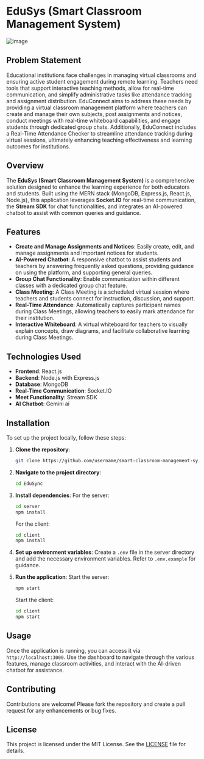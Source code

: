 
# EduSys (Smart Classroom Management System)

![image](https://github.com/user-attachments/assets/cda79992-a8c8-493f-a3dd-d664d162fe33)

## Problem Statement
Educational institutions face challenges in managing virtual classrooms and ensuring active student engagement during remote learning. Teachers need tools that support interactive teaching methods, allow for real-time communication, and simplify administrative tasks like attendance tracking and assignment distribution. EduConnect aims to address these needs by providing a virtual classroom management platform where teachers can create and manage their own subjects, post assignments and notices, conduct meetings with real-time whiteboard capabilities, and engage students through dedicated group chats. Additionally, EduConnect includes a Real-Time Attendance Checker to streamline attendance tracking during virtual sessions, ultimately enhancing teaching effectiveness and learning outcomes for institutions.

## Overview
The **EduSys (Smart Classroom Management System)** is a comprehensive solution designed to enhance the learning experience for both educators and students. Built using the MERN stack (MongoDB, Express.js, React.js, Node.js), this application leverages **Socket.IO** for real-time communication, the **Stream SDK** for chat functionalities, and integrates an AI-powered chatbot to assist with common queries and guidance.

## Features
- **Create and Manage Assignments and Notices**: Easily create, edit, and manage assignments and important notices for students.
- **AI-Powered Chatbot**: A responsive chatbot to assist students and teachers by answering frequently asked questions, providing guidance on using the platform, and supporting general queries.
- **Group Chat Functionality**: Enable communication within different classes with a dedicated group chat feature.
- **Class Meeting**: A Class Meeting is a scheduled virtual session where teachers and students connect for instruction, discussion, and support.
- **Real-Time Attendance**: Automatically captures participant names during Class Meetings, allowing teachers to easily mark attendance for their institution.
- **Interactive Whiteboard**: A virtual whiteboard for teachers to visually explain concepts, draw diagrams, and facilitate collaborative learning during Class Meetings.

## Technologies Used
- **Frontend**: React.js
- **Backend**: Node.js with Express.js
- **Database**: MongoDB
- **Real-Time Communication**: Socket.IO
- **Meet Functionality**: Stream SDK
- **AI Chatbot**: Gemini ai

## Installation
To set up the project locally, follow these steps:

1. **Clone the repository**:
   ```bash
   git clone https://github.com/username/smart-classroom-management-system.git
   ```

2. **Navigate to the project directory**:
   ```bash
   cd EduSync
   ```

3. **Install dependencies**:
   For the server:
   ```bash
   cd server
   npm install
   ```

   For the client:
   ```bash
   cd client
   npm install
   ```

4. **Set up environment variables**:
   Create a `.env` file in the server directory and add the necessary environment variables. Refer to `.env.example` for guidance.

5. **Run the application**:
   Start the server:
   ```bash
   npm start
   ```

   Start the client:
   ```bash
   cd client
   npm start
   ```

## Usage
Once the application is running, you can access it via `http://localhost:3000`. Use the dashboard to navigate through the various features, manage classroom activities, and interact with the AI-driven chatbot for assistance.

## Contributing
Contributions are welcome! Please fork the repository and create a pull request for any enhancements or bug fixes.

## License
This project is licensed under the MIT License. See the [LICENSE](LICENSE) file for details.

